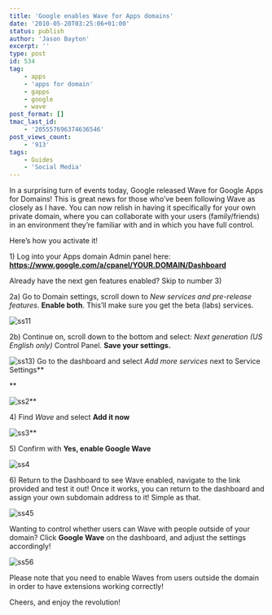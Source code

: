 ```yaml
---
title: 'Google enables Wave for Apps domains'
date: '2010-05-20T03:25:06+01:00'
status: publish
author: 'Jason Bayton'
excerpt: ''
type: post
id: 534
tag:
    - apps
    - 'apps for domain'
    - gapps
    - google
    - wave
post_format: []
tmac_last_id:
    - '205557696374636546'
post_views_count:
    - '913'
tags:
    - Guides
    - 'Social Media'
---
```

In a surprising turn of events today, Google released Wave for Google Apps for Domains! This is great news for those who’ve been following Wave as closely as I have. You can now relish in having it specifically for your own private domain, where you can collaborate with your users (family/friends) in an environment they’re familiar with and in which you have full control.

Here’s how you activate it!

1\) Log into your Apps domain Admin panel here: **https://www.google.com/a/cpanel/YOUR.DOMAIN/Dashboard**

Already have the next gen features enabled? Skip to number 3)

2a) Go to Domain settings, scroll down to *New services and pre-release features*. **Enable both**. This’ll make sure you get the beta (labs) services.

![ss11](https://cdn.bayton.org/uploads/2010/05/Screenshot-1.png "Screenshot-1")

2b) Continue on, scroll down to the bottom and select: <label for="uinextgen">*Next generation*</label> *(US English only)* Control Panel. **Save your settings.** 

![ss1](https://cdn.bayton.org/uploads/2010/05/Screenshot1.png "Screenshot")<span style="font-weight: normal;">3) Go to the dashboard and select *Add more services* next to </span><span style="font-weight: normal;">Service Settings</span>**

**<span style="font-weight: normal;">

![ss2](https://cdn.bayton.org/uploads/2010/05/Screenshot-2.png "Screenshot-2")</span>**

4\) Find *Wave* and select **Add it now**

![ss3](https://cdn.bayton.org/uploads/2010/05/Screenshot-31.png "Screenshot-3")**

5\) Confirm with **Yes, enable Google Wave**

![ss4](https://cdn.bayton.org/uploads/2010/05/Screenshot-4-300x151.png "Screenshot-4")

6\) Return to the Dashboard to see Wave enabled, navigate to the link provided and test it out! Once it works, you can return to the dashboard and assign your own subdomain address to it! Simple as that.

![ss45](https://cdn.bayton.org/uploads/2010/05/Screenshot-5.png "Screenshot-5")

Wanting to control whether users can Wave with people outside of your domain? Click **Google Wave** on the dashboard, and adjust the settings accordingly!

![ss56](https://cdn.bayton.org/uploads/2010/05/Screenshot-6-300x120.png "Screenshot-6")

Please note that you need to enable Waves from users outside the domain in order to have extensions working correctly!

Cheers, and enjoy the revolution!